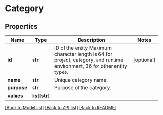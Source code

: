 # Category

## Properties
Name | Type | Description | Notes
------------ | ------------- | ------------- | -------------
**id** | **str** | ID of the entity Maximum character length is 64 for project, category, and runtime environment, 36 for other entity types. | [optional] 
**name** | **str** | Unique category name. | 
**purpose** | **str** | Purpose of the category. | 
**values** | **list[str]** |  | 

[[Back to Model list]](../README.md#documentation-for-models) [[Back to API list]](../README.md#documentation-for-api-endpoints) [[Back to README]](../README.md)


